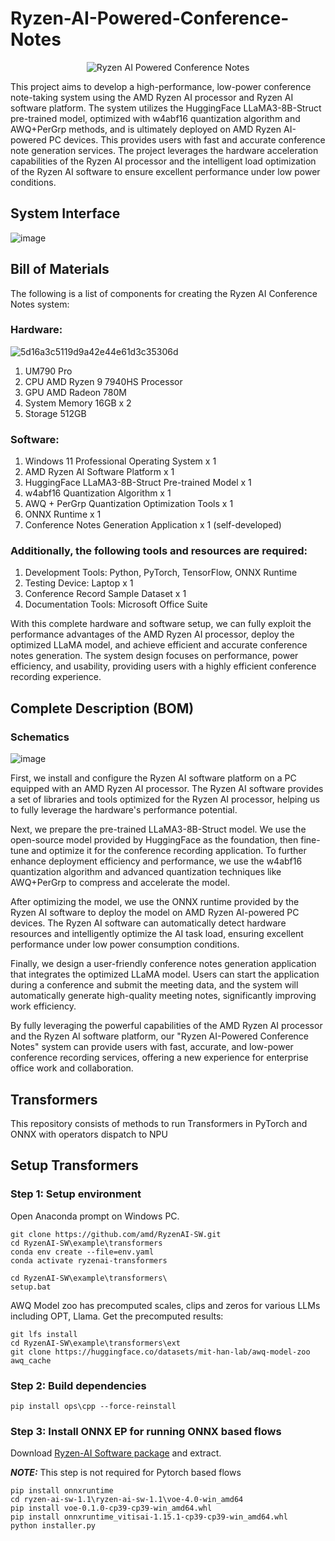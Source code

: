 # Ryzen-AI-Powered-Conference-Notes

<p align="center">
  <img src="https://github.com/user-attachments/assets/c930b2d1-0727-4a98-90d8-39d102a778d8" alt="Ryzen AI Powered Conference Notes">
</p>

This project aims to develop a high-performance, low-power conference note-taking system using the AMD Ryzen AI processor and Ryzen AI software platform. The system utilizes the HuggingFace LLaMA3-8B-Struct pre-trained model, optimized with w4abf16 quantization algorithm and AWQ+PerGrp methods, and is ultimately deployed on AMD Ryzen AI-powered PC devices. This provides users with fast and accurate conference note generation services. The project leverages the hardware acceleration capabilities of the Ryzen AI processor and the intelligent load optimization of the Ryzen AI software to ensure excellent performance under low power conditions.

## System Interface

![image](https://github.com/user-attachments/assets/65531f6d-f987-479f-99ad-c77e1cb49ef3)


## Bill of Materials

The following is a list of components for creating the Ryzen AI Conference Notes system:

### Hardware:

![5d16a3c5119d9a42e44e61d3c35306d](https://github.com/user-attachments/assets/3b094298-1c52-4009-87f8-41be783c4a18)

1. UM790 Pro
2. CPU AMD Ryzen 9 7940HS Processor
3. GPU AMD Radeon 780M
4. System Memory 16GB x 2
5. Storage 512GB

### Software:

1. Windows 11 Professional Operating System x 1
2. AMD Ryzen AI Software Platform x 1
3. HuggingFace LLaMA3-8B-Struct Pre-trained Model x 1
4. w4abf16 Quantization Algorithm x 1
5. AWQ + PerGrp Quantization Optimization Tools x 1
6. ONNX Runtime x 1
7. Conference Notes Generation Application x 1 (self-developed)

### Additionally, the following tools and resources are required:

1. Development Tools: Python, PyTorch, TensorFlow, ONNX Runtime
2. Testing Device: Laptop x 1
3. Conference Record Sample Dataset x 1
4. Documentation Tools: Microsoft Office Suite

With this complete hardware and software setup, we can fully exploit the performance advantages of the AMD Ryzen AI processor, deploy the optimized LLaMA model, and achieve efficient and accurate conference notes generation. The system design focuses on performance, power efficiency, and usability, providing users with a highly efficient conference recording experience.

## Complete Description (BOM)

### Schematics

![image](https://github.com/user-attachments/assets/e6c610c7-9d7e-4624-9281-305d1cf45e20)


First, we install and configure the Ryzen AI software platform on a PC equipped with an AMD Ryzen AI processor. The Ryzen AI software provides a set of libraries and tools optimized for the Ryzen AI processor, helping us to fully leverage the hardware's performance potential.

Next, we prepare the pre-trained LLaMA3-8B-Struct model. We use the open-source model provided by HuggingFace as the foundation, then fine-tune and optimize it for the conference recording application. To further enhance deployment efficiency and performance, we use the w4abf16 quantization algorithm and advanced quantization techniques like AWQ+PerGrp to compress and accelerate the model.

After optimizing the model, we use the ONNX runtime provided by the Ryzen AI software to deploy the model on AMD Ryzen AI-powered PC devices. The Ryzen AI software can automatically detect hardware resources and intelligently optimize the AI task load, ensuring excellent performance under low power consumption conditions.

Finally, we design a user-friendly conference notes generation application that integrates the optimized LLaMA model. Users can start the application during a conference and submit the meeting data, and the system will automatically generate high-quality meeting notes, significantly improving work efficiency.

By fully leveraging the powerful capabilities of the AMD Ryzen AI processor and the Ryzen AI software platform, our "Ryzen AI-Powered Conference Notes" system can provide users with fast, accurate, and low-power conference recording services, offering a new experience for enterprise office work and collaboration.

## Transformers

This repository consists of methods to run Transformers in PyTorch and ONNX with operators dispatch to NPU

## Setup Transformers

### Step 1: Setup environment

Open Anaconda prompt on Windows PC.

```
git clone https://github.com/amd/RyzenAI-SW.git
cd RyzenAI-SW\example\transformers
conda env create --file=env.yaml
conda activate ryzenai-transformers

cd RyzenAI-SW\example\transformers\
setup.bat
```

AWQ Model zoo has precomputed scales, clips and zeros for various LLMs including OPT, Llama. Get the precomputed results:

```
git lfs install
cd RyzenAI-SW\example\transformers\ext
git clone https://huggingface.co/datasets/mit-han-lab/awq-model-zoo awq_cache
```

### Step 2: Build dependencies

```
pip install ops\cpp --force-reinstall
```

### Step 3: Install ONNX EP for running ONNX based flows

Download [Ryzen-AI Software package](https://ryzenai.docs.amd.com/en/latest/manual_installation.html#download-the-package) and extract.

**_NOTE:_** This step is not required for Pytorch based flows

```
pip install onnxruntime
cd ryzen-ai-sw-1.1\ryzen-ai-sw-1.1\voe-4.0-win_amd64
pip install voe-0.1.0-cp39-cp39-win_amd64.whl
pip install onnxruntime_vitisai-1.15.1-cp39-cp39-win_amd64.whl
python installer.py
```

